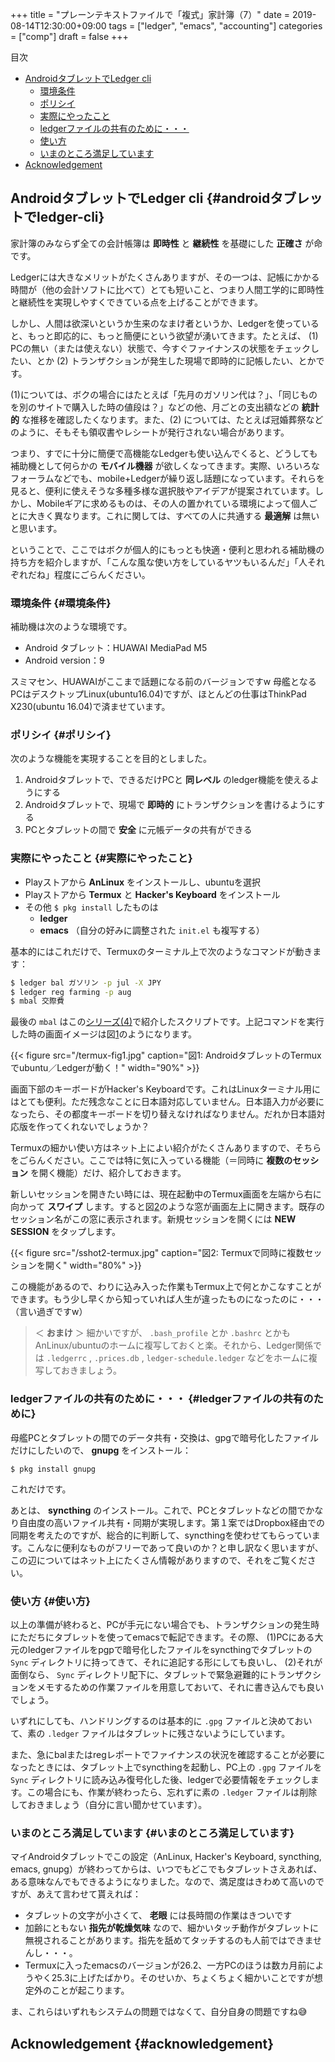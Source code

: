 +++
title = "プレーンテキストファイルで「複式」家計簿（7）"
date = 2019-08-14T12:30:00+09:00
tags = ["ledger", "emacs", "accounting"]
categories = ["comp"]
draft = false
+++

<div class="ox-hugo-toc toc">
<div></div>

<div class="heading">&#30446;&#27425;</div>

- [AndroidタブレットでLedger cli](#androidタブレットでledger-cli)
    - [環境条件](#環境条件)
    - [ポリシイ](#ポリシイ)
    - [実際にやったこと](#実際にやったこと)
    - [ledgerファイルの共有のために・・・](#ledgerファイルの共有のために)
    - [使い方](#使い方)
    - [いまのところ満足しています](#いまのところ満足しています)
- [Acknowledgement](#acknowledgement)

</div>
<!--endtoc-->



## AndroidタブレットでLedger cli {#androidタブレットでledger-cli}

家計簿のみならず全ての会計帳簿は **即時性** と **継続性** を基礎にした **正確さ** が命です。

Ledgerには大きなメリットがたくさんありますが、その一つは、記帳にかかる時間が（他の会計ソフトに比べて）とても短いこと、つまり人間工学的に即時性と継続性を実現しやすくできている点を上げることができます。

しかし、人間は欲深いというか生来のなまけ者というか、Ledgerを使っていると、もっと即応的に、もっと簡便にという欲望が湧いてきます。たとえば、
(1) PCの無い（または使えない）状態で、今すぐファイナンスの状態をチェックしたい、とか
(2) トランザクションが発生した現場で即時的に記帳したい、とかです。

(1)については、ボクの場合にはたとえば「先月のガソリン代は？」、「同じものを別のサイトで購入した時の値段は？」などの他、月ごとの支出額などの **統計的** な推移を確認したくなります。また、(2) については、たとえば冠婚葬祭などのように、そもそも領収書やレシートが発行されない場合があります。

つまり、すでに十分に簡便で高機能なLedgerも使い込んでくると、どうしても補助機として何らかの **モバイル機器** が欲しくなってきます。実際、いろいろなフォーラムなどでも、mobile+Ledgerが繰り返し話題になっています。それらを見ると、便利に使えそうな多種多様な選択肢やアイデアが提案されています。しかし、Mobileギアに求めるものは、その人の置かれている環境によって個人ごとに大きく異なります。これに関しては、すべての人に共通する **最適解** は無いと思います。

ということで、ここではボクが個人的にもっとも快適・便利と思われる補助機の持ち方を紹介しますが、「こんな風な使い方をしているヤツもいるんだ」「人それぞれだね」程度にごらんください。


### 環境条件 {#環境条件}

補助機は次のような環境です。

-   Android タブレット：HUAWAI MediaPad M5
-   Android version：9

スミマセン、HUAWAIがここまで話題になる前のバージョンですw 母艦となるPCはデスクトップLinux(ubuntu16.04)ですが、ほとんどの仕事はThinkPad X230(ubuntu 16.04)で済ませています。


### ポリシイ {#ポリシイ}

次のような機能を実現することを目的としました。

1.  Androidタブレットで、できるだけPCと **同レベル** のledger機能を使えるようにする
2.  Androidタブレットで、現場で **即時的** にトランザクションを書けるようにする
3.  PCとタブレットの間で **安全** に元帳データの共有ができる


### 実際にやったこと {#実際にやったこと}

-   Playストアから **AnLinux** をインストールし、ubuntuを選択
-   Playストアから **Termux** と **Hacker's Keyboard** をインストール
-   その他 `$ pkg install` したものは
    -   **ledger**
    -   **emacs** （自分の好みに調整された `init.el` も複写する）

基本的にはこれだけで、Termuxのターミナル上で次のようなコマンドが動きます：

```sh
$ ledger bal ガソリン -p jul -X JPY
$ ledger reg farming -p aug
$ mbal 交際費
```

最後の `mbal` はこの[シリーズ(4)](http://org2-wp.kgt-yamy.tk/2019/07/07/post-741/)で紹介したスクリプトです。上記コマンドを実行した時の画面イメージは図[1](#org46d2106)のようになります。

<a id="org46d2106"></a>

{{< figure src="/termux-fig1.jpg" caption="&#22259;1:  AndroidタブレットのTermuxでubuntu／Ledgerが動く！" width="90%" >}}

画面下部のキーボードがHacker's Keyboardです。これはLinuxターミナル用にはとても便利。ただ残念なことに日本語対応していません。日本語入力が必要になったら、その都度キーボードを切り替えなければなりません。だれか日本語対応版を作ってくれないでしょうか？

Termuxの細かい使い方はネット上によい紹介がたくさんありますので、そちらをごらんください。ここでは特に気に入っている機能（＝同時に **複数のセッション** を開く機能）だけ、紹介しておきます。

新しいセッションを開きたい時には、現在起動中のTermux画面を左端から右に向かって **スワイプ** します。すると図[2](#org62d803b)のような窓が画面左上に開きます。既存のセッション名がこの窓に表示されます。新規セッションを開くには **NEW SESSION** をタップします。

<a id="org62d803b"></a>

{{< figure src="/sshot2-termux.jpg" caption="&#22259;2:  Termuxで同時に複数セッションを開く" width="80%" >}}

この機能があるので、わりに込み入った作業もTermux上で何とかこなすことができます。もう少し早くから知っていれば人生が違ったものになったのに・・・（言い過ぎですw）

> ＜ **おまけ** ＞ 細かいですが、 `.bash_profile` とか `.bashrc` とかもAnLinux/ubuntuのホームに複写しておくと楽。それから、Ledger関係では `.ledgerrc` , `.prices.db` , `ledger-schedule.ledger` などをホームに複写しておきましょう。


### ledgerファイルの共有のために・・・ {#ledgerファイルの共有のために}

母艦PCとタブレットの間でのデータ共有・交換は、gpgで暗号化したファイルだけにしたいので、 **gnupg** をインストール：

```nil
$ pkg install gnupg
```

これだけです。

あとは、 **syncthing** のインストール。これで、PCとタブレットなどの間でかなり自由度の高いファイル共有・同期が実現します。第１案ではDropbox経由での同期を考えたのですが、総合的に判断して、syncthingを使わせてもらっています。こんなに便利なものがフリーであって良いのか？と申し訳なく思いますが、この辺についてはネット上にたくさん情報がありますので、それをご覧ください。


### 使い方 {#使い方}

以上の準備が終わると、PCが手元にない場合でも、トランザクションの発生時にただちにタブレットを使ってemacsで転記できます。その際、
(1)PCにある大元のledgerファイルをpgpで暗号化したファイルをsyncthingでタブレットの `Sync` ディレクトリに持ってきて、それに追記する形にしても良いし、
(2)それが面倒なら、 `Sync` ディレクトリ配下に、タブレットで緊急避難的にトランザクションをメモするための作業ファイルを用意しておいて、それに書き込んでも良いでしょう。

いずれにしても、ハンドリングするのは基本的に `.gpg` ファイルと決めておいて、素の `.ledger` ファイルはタブレットに残さないようにしています。

また、急にbalまたはregレポートでファイナンスの状況を確認することが必要になったときには、タブレット上でsyncthingを起動し、PC上の `.gpg` ファイルを `Sync` ディレクトリに読み込み復号化した後、ledgerで必要情報をチェックします。この場合にも、作業が終わったら、忘れずに素の `.ledger` ファイルは削除しておきましょう（自分に言い聞かせています）。


### いまのところ満足しています {#いまのところ満足しています}

マイAndroidタブレットでこの設定（AnLinux, Hacker's Keyboard, syncthing, emacs, gnupg）が終わってからは、いつでもどこでもタブレットさえあれば、ある意味なんでもできるようになりました。なので、満足度はきわめて高いのですが、あえて言わせて貰えれば：

-   タブレットの文字が小さくて、 **老眼** には長時間の作業はきついです
-   加齢にともない **指先が乾燥気味** なので、細かいタッチ動作がタブレットに無視されることがあります。指先を舐めてタッチするのも人前ではできませんし・・・。
-   Termuxに入ったemacsのバージョンが26.2、一方PCのほうは数カ月前にようやく25.3に上げたばかり。そのせいか、ちょくちょく細かいことですが想定外のことが起こります。

ま、これらはいずれもシステムの問題ではなくて、自分自身の問題ですね:sweat_smile:


## Acknowledgement {#acknowledgement}
